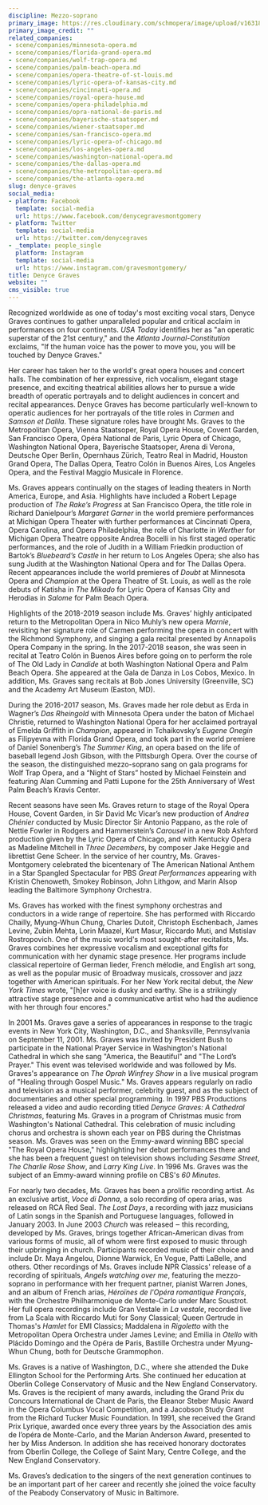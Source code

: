 ```yaml
---
discipline: Mezzo-soprano
primary_image: https://res.cloudinary.com/schmopera/image/upload/v1631800330/media/2021/09/Denyce_Graves-Montgomery_pc_Devon_Cass_d_300dpi_woiooq.jpg
primary_image_credit: ""
related_companies:
- scene/companies/minnesota-opera.md
- scene/companies/florida-grand-opera.md
- scene/companies/wolf-trap-opera.md
- scene/companies/palm-beach-opera.md
- scene/companies/opera-theatre-of-st-louis.md
- scene/companies/lyric-opera-of-kansas-city.md
- scene/companies/cincinnati-opera.md
- scene/companies/royal-opera-house.md
- scene/companies/opera-philadelphia.md
- scene/companies/opra-national-de-paris.md
- scene/companies/bayerische-staatsoper.md
- scene/companies/wiener-staatsoper.md
- scene/companies/san-francisco-opera.md
- scene/companies/lyric-opera-of-chicago.md
- scene/companies/los-angeles-opera.md
- scene/companies/washington-national-opera.md
- scene/companies/the-dallas-opera.md
- scene/companies/the-metropolitan-opera.md
- scene/companies/the-atlanta-opera.md
slug: denyce-graves
social_media:
- platform: Facebook
  template: social-media
  url: https://www.facebook.com/denycegravesmontgomery
- platform: Twitter
  template: social-media
  url: https://twitter.com/denycegraves
- _template: people_single
  platform: Instagram
  template: social-media
  url: https://www.instagram.com/gravesmontgomery/
title: Denyce Graves
website: ""
cms_visible: true
---
```

Recognized worldwide as one of today's most exciting vocal stars, Denyce Graves continues to gather unparalleled popular and critical acclaim in performances on four continents. _USA Today_ identifies her as "an operatic superstar of the 21st century," and the _Atlanta Journal-Constitution_ exclaims, "If the human voice has the power to move you, you will be touched by Denyce Graves."

Her career has taken her to the world's great opera houses and concert halls. The combination of her expressive, rich vocalism, elegant stage presence, and exciting theatrical abilities allows her to pursue a wide breadth of operatic portrayals and to delight audiences in concert and recital appearances. Denyce Graves has become particularly well-known to operatic audiences for her portrayals of the title roles in _Carmen_ and _Samson et Dalila_. These signature roles have brought Ms. Graves to the Metropolitan Opera, Vienna Staatsoper, Royal Opera House, Covent Garden, San Francisco Opera, Opéra National de Paris, Lyric Opera of Chicago, Washington National Opera, Bayerische Staatsoper, Arena di Verona, Deutsche Oper Berlin, Opernhaus Zürich, Teatro Real in Madrid, Houston Grand Opera, The Dallas Opera, Teatro Colón in Buenos Aires, Los Angeles Opera, and the Festival Maggio Musicale in Florence.

Ms. Graves appears continually on the stages of leading theaters in North America, Europe, and Asia. Highlights have included a Robert Lepage production of _The Rake’s Progress_ at San Francisco Opera, the title role in Richard Danielpour’s _Margaret Garner_ in the world premiere performances at Michigan Opera Theater with further performances at Cincinnati Opera, Opera Carolina, and Opera Philadelphia, the role of Charlotte in _Werther_ for Michigan Opera Theatre opposite Andrea Bocelli in his first staged operatic performances, and the role of Judith in a William Friedkin production of Bartok’s _Bluebeard’s Castle_ in her return to Los Angeles Opera; she also has sung Judith at the Washington National Opera and for The Dallas Opera. Recent appearances include the world premieres of _Doubt_ at Minnesota Opera and _Champion_ at the Opera Theatre of St. Louis, as well as the role debuts of Katisha in _The Mikado_ for Lyric Opera of Kansas City and Herodias in _Salome_ for Palm Beach Opera.

Highlights of the 2018-2019 season include Ms. Graves’ highly anticipated return to the Metropolitan Opera in Nico Muhly’s new opera _Marnie_, revisiting her signature role of Carmen performing the opera in concert with the Richmond Symphony, and singing a gala recital presented by Annapolis Opera Company in the spring. In the 2017-2018 season, she was seen in recital at Teatro Colón in Buenos Aires before going on to perform the role of The Old Lady in _Candide_ at both Washington National Opera and Palm Beach Opera. She appeared at the Gala de Danza in Los Cobos, Mexico. In addition, Ms. Graves sang recitals at Bob Jones University (Greenville, SC) and the Academy Art Museum (Easton, MD). 

During the 2016-2017 season, Ms. Graves made her role debut as Erda in Wagner’s _Das Rheingold_ with Minnesota Opera under the baton of Michael Christie, returned to Washington National Opera for her acclaimed portrayal of Emelda Griffith in _Champion_, appeared in Tchaikovsky’s _Eugene Onegin_ as Filipyevna with Florida Grand Opera, and took part in the world premiere of Daniel Sonenberg’s _The Summer King_, an opera based on the life of baseball legend Josh Gibson, with the Pittsburgh Opera. Over the course of the season, the distinguished mezzo-soprano sang on gala programs for Wolf Trap Opera, and a “Night of Stars” hosted by Michael Feinstein and featuring Alan Cumming and Patti Lupone for the 25th Anniversary of West Palm Beach’s Kravis Center. 

Recent seasons have seen Ms. Graves return to stage of the Royal Opera House, Covent Garden, in Sir David Mc Vicar’s new production of _Andrea Chénier_ conducted by Music Director Sir Antonio Pappano, as the role of Nettie Fowler in Rodgers and Hammerstein’s _Carousel_ in a new Rob Ashford production given by the Lyric Opera of Chicago, and with Kentucky Opera as Madeline Mitchell in _Three Decembers_, by composer Jake Heggie and librettist Gene Scheer. In the service of her country, Ms. Graves-Montgomery celebrated the bicentenary of The American National Anthem in a Star Spangled Spectacular for PBS _Great Performances_ appearing with Kristin Chenoweth, Smokey Robinson, John Lithgow, and Marin Alsop leading the Baltimore Symphony Orchestra.

Ms. Graves has worked with the finest symphony orchestras and conductors in a wide range of repertoire. She has performed with Riccardo Chailly, Myung-Whun Chung, Charles Dutoit, Christoph Eschenbach, James Levine, Zubin Mehta, Lorin Maazel, Kurt Masur, Riccardo Muti, and Mstislav Rostropovich. One of the music world's most sought-after recitalists, Ms. Graves combines her expressive vocalism and exceptional gifts for communication with her dynamic stage presence. Her programs include classical repertoire of German lieder, French mélodie, and English art song, as well as the popular music of Broadway musicals, crossover and jazz together with American spirituals. For her New York recital debut, the _New York Times_ wrote, "\[h\]er voice is dusky and earthy. She is a strikingly attractive stage presence and a communicative artist who had the audience with her through four encores."

In 2001 Ms. Graves gave a series of appearances in response to the tragic events in New York City, Washington, D.C., and Shanksville, Pennsylvania on September 11, 2001. Ms. Graves was invited by President Bush to participate in the National Prayer Service in Washington's National Cathedral in which she sang "America, the Beautiful" and "The Lord’s Prayer." This event was televised worldwide and was followed by Ms. Graves's appearance on _The Oprah Winfrey Show_ in a live musical program of "Healing through Gospel Music." Ms. Graves appears regularly on radio and television as a musical performer, celebrity guest, and as the subject of documentaries and other special programming. In 1997 PBS Productions released a video and audio recording titled _Denyce Graves: A Cathedral Christmas_, featuring Ms. Graves in a program of Christmas music from Washington's National Cathedral. This celebration of music including chorus and orchestra is shown each year on PBS during the Christmas season. Ms. Graves was seen on the Emmy-award winning BBC special "The Royal Opera House," highlighting her debut performances there and she has been a frequent guest on television shows including _Sesame Street_, _The Charlie Rose Show_, and _Larry King Live_. In 1996 Ms. Graves was the subject of an Emmy-award winning profile on CBS's _60 Minutes_.

For nearly two decades, Ms. Graves has been a prolific recording artist. As an exclusive artist, _Voce di Donna_, a solo recording of opera arias, was released on RCA Red Seal. _The Lost Days_, a recording with jazz musicians of Latin songs in the Spanish and Portuguese languages, followed in January 2003. In June 2003 _Church_ was released ‒ this recording, developed by Ms. Graves, brings together African-American divas from various forms of music, all of whom were first exposed to music through their upbringing in church. Participants recorded music of their choice and include Dr. Maya Angelou, Dionne Warwick, En Vogue, Patti LaBelle, and others. Other recordings of Ms. Graves include NPR Classics' release of a recording of spirituals, _Angels watching over me_, featuring the mezzo-soprano in performance with her frequent partner, pianist Warren Jones, and an album of French arias, _Héroïnes de l'Opéra romantique Français_, with the Orchestre Philharmonique de Monte-Carlo under Marc Soustrot. Her full opera recordings include Gran Vestale in _La vestale_, recorded live from La Scala with Riccardo Muti for Sony Classical; Queen Gertrude in Thomas's _Hamlet_ for EMI Classics; Maddalena in _Rigoletto_ with the Metropolitan Opera Orchestra under James Levine; and Emilia in _Otello_ with Plácido Domingo and the Opéra de Paris, Bastille Orchestra under Myung-Whun Chung, both for Deutsche Grammophon.

Ms. Graves is a native of Washington, D.C., where she attended the Duke Ellington School for the Performing Arts. She continued her education at Oberlin College Conservatory of Music and the New England Conservatory. Ms. Graves is the recipient of many awards, including the Grand Prix du Concours International de Chant de Paris, the Eleanor Steber Music Award in the Opera Columbus Vocal Competition, and a Jacobson Study Grant from the Richard Tucker Music Foundation. In 1991, she received the Grand Prix Lyrique, awarded once every three years by the Association des amis de l’opéra de Monte-Carlo, and the Marian Anderson Award, presented to her by Miss Anderson. In addition she has received honorary doctorates from Oberlin College, the College of Saint Mary, Centre College, and the New England Conservatory.

Ms. Graves’s dedication to the singers of the next generation continues to be an important part of her career and recently she joined the voice faculty of the Peabody Conservatory of Music in Baltimore.